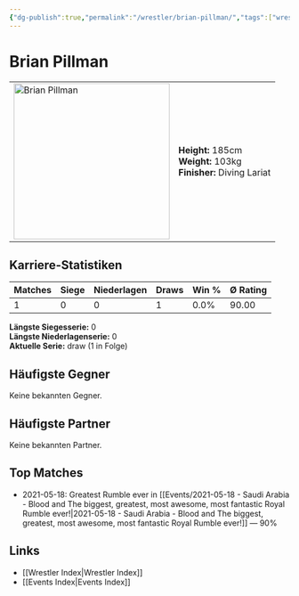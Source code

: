 ```yaml
---
{"dg-publish":true,"permalink":"/wrestler/brian-pillman/","tags":["wrestler"],"noteIcon":"","created":"2025-08-11T09:33:17.924+02:00"}
---
```



# Brian Pillman

<table>
<tr>
<td><img src="Brian Pillman.png" width="280" alt="Brian Pillman"></td>
<td>
<b>Height:</b> 185cm<br>
<b>Weight:</b> 103kg<br>
<b>Finisher:</b> Diving Lariat<br>
</td>
</tr>
</table>

## Karriere-Statistiken

| Matches | Siege | Niederlagen | Draws | Win % | Ø Rating |
|---------|-------|-------------|-------|-------|-----------|
| 1 | 0 | 0 | 1 | 0.0% | 90.00 |

**Längste Siegesserie:** 0<br>**Längste Niederlagenserie:** 0<br>**Aktuelle Serie:** draw (1 in Folge)


## Häufigste Gegner
Keine bekannten Gegner.

## Häufigste Partner
Keine bekannten Partner.

## Top Matches
- 2021-05-18: Greatest Rumble ever in [[Events/2021-05-18 - Saudi Arabia - Blood and The biggest, greatest, most awesome, most fantastic Royal Rumble ever!\|2021-05-18 - Saudi Arabia - Blood and The biggest, greatest, most awesome, most fantastic Royal Rumble ever!]] — 90%

## Links
- [[Wrestler Index\|Wrestler Index]]
- [[Events Index\|Events Index]]
